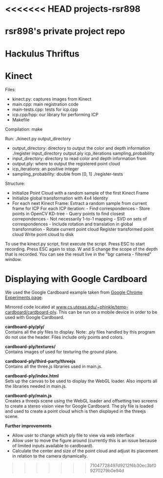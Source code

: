 <<<<<<< HEAD
projects-rsr898
===============

rsr898's private project repo
=======
Hackulus Thriftus
=================

Kinect
======

Files:

- kinect.py: captures images from Kinect
- main.cpp: main registration code
- main-tests.cpp: tests for icp.cpp
- icp.cpp/hpp: our library for performing ICP
- Makefile

Compilation:
make

Run:
./kinect.py output_directory
- output_directory: directory to output the color and depth information
./register input_directory output.ply icp_iterations sampling_probability
- input_directory: directory to read color and depth information from
- output.ply: where to output the registered point cloud
- icp_iterations: an positive integer
- sampling_probability: double from [0, 1]
./register-tests

Structure:

- Initialize Point Cloud with a random sample of the first Kinect Frame
- Initialize global transformation with 4x4 Identity
- For each next Kinect Frame:
	Extract a random sample from current frame for ICP
	For each ICP iteration:
		- Find correspondences
			- Store points in OpenCV KD-tree
			- Query points to find closest correpondences
				- Not necessarily 1-to-1 mapping
		- SVD on sets of correspondences
		- Include rotation and translation in global transformation
		- Rotate current point cloud
	Register transformed point cloud
	Write point cloud to disk

To use the kinect.py script, first execute the script. Press ESC to
start recording. Press ESC again to stop. W and S change the scope
of the depth that is recorded. You can see the result live in the
"bgr camera - filtered" window.

Displaying with Google Cardboard
================================

We used the Google Cardboard example taken from [Google Chrome Experiments page](http://vr.chromeexperiments.com/example.html).

Mirrored code located at www.cs.utexas.edu/~phinkle/temp-cardboard/cardboard-ply.
This can be run on a mobile device in order to be used with Google Cardboard.

<b>cardboard-ply/ply/</b><br>
Contains all the ply files to display.
Note: .ply files handled by this program do not use the header. Files include only points and colors.

<b>cardboard-ply/textures/</b><br>
Contains images of used for texturing the ground plane.

<b>cardboard-ply/third-party/threejs</b><br>
Contains all the three.js libraries used in main.js.

<b>cardboard-ply/index.html</b><br>
Sets up the canvas to be used to display the WebGL loader.
Also imports all the libraries needed in main.js.

<b>cardboard-ply/main.js</b><br>
Creates a threejs scene using the WebGL loader and offsetting two screens to create a stereo vision view for Google Cardboard.
The ply file is loaded and used to create a point cloud which is then displayed in the threejs scene.

<b>Further improvements</b><br>
- Allow user to change which ply file to view via web interface
- Allow user to move the figure around (currently this is an issue because of limited inputs available to cardboard).
- Calculate the center and size of the point cloud and adjust its placement in relation to the camera dynamically.
>>>>>>> 71047728497d9212f6b30ec3bf09270279b0e94d
